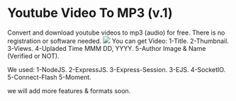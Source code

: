# Youtube Video To MP3 (v.1)
Convert and download youtube videos to mp3 (audio) for free. There is no registration or software needed.
<img src="https://www.google.com/images/branding/googlelogo/2x/googlelogo_color_92x30dp.png">
You can get Video:
1-Title.
2-Thumbnail.
3-Views.
4-Upladed Time MMM DD, YYYY.
5-Author Image & Name (Verified or NOT).

We used:
1-NodeJS.
2-ExpressJS.
3-Express-Session.
3-EJS.
4-SocketIO.
5-Connect-Flash
5-Moment.

we will add more features & formats soon.
